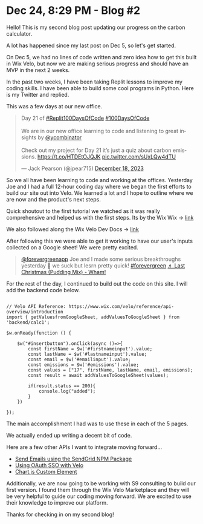<h1>Dec 24, 8:29 PM - Blog #2</h1>

<p>Hello! This is my second blog post updating our progress on the carbon calculator.</p>

<p>A lot has happened since my last post on Dec 5, so let's get started.</p>

<p>On Dec 5, we had no lines of code written and zero idea how to get this built in Wix Velo, but now we are making serious progress and should have an MVP in the next 2 weeks.</p>

<p>In the past two weeks, I have been taking Replit lessons to improve my coding skills. I have been able to build some cool programs in Python. Here is my Twitter and replied.</p>

<p>This was a few days at our new office.</p>

<blockquote class="twitter-tweet"><p lang="en" dir="ltr">Day 21 of <a href="https://twitter.com/hashtag/Replit100DaysOfCode?src=hash&amp;ref_src=twsrc%5Etfw">#Replit100DaysOfCode</a> <a href="https://twitter.com/hashtag/100DaysOfCode?src=hash&amp;ref_src=twsrc%5Etfw">#100DaysOfCode</a> <br><br>We are in our new office learning to code and listening to great insights by <a href="https://twitter.com/ycombinator?ref_src=twsrc%5Etfw">@ycombinator</a> <br><br>Check out my project for Day 21 it’s just a quiz about carbon emissions. <a href="https://t.co/HTDEtOJQJK">https://t.co/HTDEtOJQJK</a> <a href="https://t.co/sUxLQw4dTU">pic.twitter.com/sUxLQw4dTU</a></p>&mdash; Jack Pearson (@jpear715) <a href="https://twitter.com/jpear715/status/1736812430079176812?ref_src=twsrc%5Etfw">December 18, 2023</a></blockquote> <script async src="https://platform.twitter.com/widgets.js" charset="utf-8"></script>

<p>So we all have been learning to code and working at the offices. Yesterday Joe and I had a full 12-hour coding day where we began the first efforts to build our site out into Velo. We learned a lot and I hope to outline where we are now and the product's next steps.</p>

<p>Quick shoutout to the first tutorial we watched as it was really comprehensive and helped us with the first steps. Its by the Wix Wix -> <a href="link">link</a></p>

<p>We also followed along the Wix Velo Dev Docs -> <a href="link">link</a></p>

<p>After following this we were able to get it working to have our user's inputs collected on a Google sheet! We were pretty excited.</p>

<blockquote class="tiktok-embed" cite="https://www.tiktok.com/@forevergreenapp/video/7316354306632977706" data-video-id="7316354306632977706" style="max-width: 605px;min-width: 325px;" > <section> <a target="_blank" title="@forevergreenapp" href="https://www.tiktok.com/@forevergreenapp?refer=embed">@forevergreenapp</a> Joe and I made some serious breakthroughs yesterday 💪 we suck but lesrn pretty quick! <a title="forevergreen" target="_blank" href="https://www.tiktok.com/tag/forevergreen?refer=embed">#forevergreen</a> <a target="_blank" title="♬ Last Christmas (Pudding Mix) - Wham!" href="https://www.tiktok.com/music/Last-Christmas-Pudding-Mix-6696416702155982849?refer=embed">♬ Last Christmas (Pudding Mix) - Wham!</a> </section> </blockquote> <script async src="https://www.tiktok.com/embed.js"></script>

<p>For the rest of the day, I continued to build out the code on this site. I will add the backend code below.</p>

<pre><code class="java-code">
// Velo API Reference: https://www.wix.com/velo/reference/api-overview/introduction
import { getValuesfromGoogleSheet, addValuesToGoogleSheet } from 'backend/calc1';

$w.onReady(function () {

    $w("#insertbutton").onClick(async ()=>{
        const firstName = $w('#firstnameinput').value;
        const lastName = $w('#lastnameinput').value;
        const email = $w('#emailinput').value;
        const emissions = $w('#emissions').value;
        const values = ["17", firstName, lastName, email, emissions];
        const result = await addValuesToGoogleSheet(values);

        if(result.status == 200){
            console.log("added");
        }
    })

});
</code></pre>


<p>The main accomplishment I had was to use these in each of the 5 pages.</p>

<p>We actually ended up writing a decent bit of code.</p>

<p>Here are a few other APIs I want to integrate moving forward...</p>
<ul>
  <li><a href="https://dev.wix.com/docs/develop-websites/articles/getting-started/code-tutorials/send-emails-using-the-send-grid-npm-package">Send Emails using the SendGrid NPM Package</a></li>
  <li><a href="https://dev.wix.com/docs/develop-websites/articles/getting-started/code-tutorials/using-oauth-sso-with-velo">Using OAuth SSO with Velo</a></li>
  <li><a href="https://www.wix.com/velo/example/chart.js-custom-element">Chart.js Custom Element</a></li>
</ul>

<p>Additionally, we are now going to be working with S9 consulting to build our first version. I found them through the Wix Velo Marketplace and they will be very helpful to guide our coding moving forward. We are excited to use their knowledge to improve our platform.</p>

<p>Thanks for checking in on my second blog!</p>
